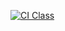 [![CI Class](https://github.com/GuiTomazoli/Aula_08_C214_L1/actions/workflows/ci.yml/badge.svg)](https://github.com/GuiTomazoli/Aula_08_C214_L1/actions/workflows/ci.yml)

